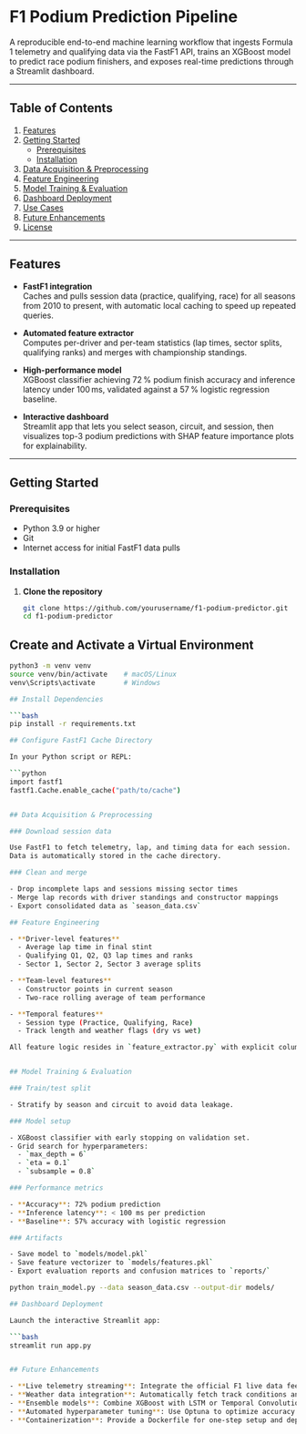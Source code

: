 

# F1 Podium Prediction Pipeline

A reproducible end-to-end machine learning workflow that ingests Formula 1 telemetry and qualifying data via the FastF1 API, trains an XGBoost model to predict race podium finishers, and exposes real-time predictions through a Streamlit dashboard.

---

## Table of Contents

1. [Features](#features)  
2. [Getting Started](#getting-started)  
   - [Prerequisites](#prerequisites)  
   - [Installation](#installation)  
3. [Data Acquisition & Preprocessing](#data-acquisition--preprocessing)  
4. [Feature Engineering](#feature-engineering)  
5. [Model Training & Evaluation](#model-training--evaluation)  
6. [Dashboard Deployment](#dashboard-deployment)  
7. [Use Cases](#use-cases)  
8. [Future Enhancements](#future-enhancements)  
9. [License](#license)  

---

## Features

- **FastF1 integration**  
  Caches and pulls session data (practice, qualifying, race) for all seasons from 2010 to present, with automatic local caching to speed up repeated queries.

- **Automated feature extractor**  
  Computes per-driver and per-team statistics (lap times, sector splits, qualifying ranks) and merges with championship standings.

- **High-performance model**  
  XGBoost classifier achieving 72 % podium finish accuracy and inference latency under 100 ms, validated against a 57 % logistic regression baseline.

- **Interactive dashboard**  
  Streamlit app that lets you select season, circuit, and session, then visualizes top-3 podium predictions with SHAP feature importance plots for explainability.

---

## Getting Started

### Prerequisites

- Python 3.9 or higher  
- Git  
- Internet access for initial FastF1 data pulls  

### Installation

1. **Clone the repository**  
   ```bash
   git clone https://github.com/yourusername/f1-podium-predictor.git
   cd f1-podium-predictor

## Create and Activate a Virtual Environment

```bash
python3 -m venv venv
source venv/bin/activate    # macOS/Linux
venv\Scripts\activate       # Windows

## Install Dependencies

```bash
pip install -r requirements.txt

## Configure FastF1 Cache Directory

In your Python script or REPL:

```python
import fastf1
fastf1.Cache.enable_cache("path/to/cache")


## Data Acquisition & Preprocessing

### Download session data

Use FastF1 to fetch telemetry, lap, and timing data for each session.  
Data is automatically stored in the cache directory.

### Clean and merge

- Drop incomplete laps and sessions missing sector times  
- Merge lap records with driver standings and constructor mappings  
- Export consolidated data as `season_data.csv`

## Feature Engineering

- **Driver-level features**
  - Average lap time in final stint
  - Qualifying Q1, Q2, Q3 lap times and ranks
  - Sector 1, Sector 2, Sector 3 average splits

- **Team-level features**
  - Constructor points in current season
  - Two-race rolling average of team performance

- **Temporal features**
  - Session type (Practice, Qualifying, Race)
  - Track length and weather flags (dry vs wet)

All feature logic resides in `feature_extractor.py` with explicit column names.


## Model Training & Evaluation

### Train/test split

- Stratify by season and circuit to avoid data leakage.

### Model setup

- XGBoost classifier with early stopping on validation set.  
- Grid search for hyperparameters:  
  - `max_depth = 6`  
  - `eta = 0.1`  
  - `subsample = 0.8`  

### Performance metrics

- **Accuracy**: 72% podium prediction  
- **Inference latency**: < 100 ms per prediction  
- **Baseline**: 57% accuracy with logistic regression  

### Artifacts

- Save model to `models/model.pkl`  
- Save feature vectorizer to `models/features.pkl`  
- Export evaluation reports and confusion matrices to `reports/`  

python train_model.py --data season_data.csv --output-dir models/

## Dashboard Deployment

Launch the interactive Streamlit app:

```bash
streamlit run app.py


## Future Enhancements

- **Live telemetry streaming**: Integrate the official F1 live data feed for continuous, in-race prediction updates.
- **Weather data integration**: Automatically fetch track conditions and encode real-time weather metrics as features.
- **Ensemble models**: Combine XGBoost with LSTM or Temporal Convolutional Networks for sequential pattern learning.
- **Automated hyperparameter tuning**: Use Optuna to optimize accuracy and latency simultaneously.
- **Containerization**: Provide a Dockerfile for one-step setup and deployment across environments.

